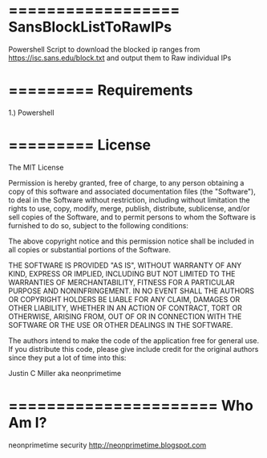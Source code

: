 ==================
SansBlockListToRawIPs
==================

Powershell Script to download the blocked ip ranges from https://isc.sans.edu/block.txt and output them to Raw individual IPs

=========
Requirements
=========
1.) Powershell

=========
License
=========
The MIT License

Permission is hereby granted, free of charge, to any person obtaining a copy
of this software and associated documentation files (the "Software"), to deal
in the Software without restriction, including without limitation the rights
to use, copy, modify, merge, publish, distribute, sublicense, and/or sell
copies of the Software, and to permit persons to whom the Software is
furnished to do so, subject to the following conditions:

The above copyright notice and this permission notice shall be included in
all copies or substantial portions of the Software.

THE SOFTWARE IS PROVIDED "AS IS", WITHOUT WARRANTY OF ANY KIND, EXPRESS OR
IMPLIED, INCLUDING BUT NOT LIMITED TO THE WARRANTIES OF MERCHANTABILITY,
FITNESS FOR A PARTICULAR PURPOSE AND NONINFRINGEMENT. IN NO EVENT SHALL THE
AUTHORS OR COPYRIGHT HOLDERS BE LIABLE FOR ANY CLAIM, DAMAGES OR OTHER
LIABILITY, WHETHER IN AN ACTION OF CONTRACT, TORT OR OTHERWISE, ARISING FROM,
OUT OF OR IN CONNECTION WITH THE SOFTWARE OR THE USE OR OTHER DEALINGS IN
THE SOFTWARE.


The authors intend to make the code of the application free for 
general use.  If you distribute this code, please give include credit 
for the	original authors since they put a lot of time into this:

  Justin C Miller aka neonprimetime

======================
Who Am I?
======================
neonprimetime security
http://neonprimetime.blogspot.com
 
